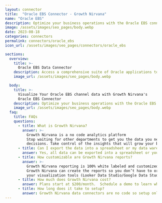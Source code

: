 ```yaml
---
layout: connector
title:  "Oracle EBS Connector - Growth Nirvana"
name: "Oracle EBS"
description: Optimize your business operations with the Oracle EBS connector. Unlock the full potential of Oracle's suite of applications to streamline processes, enhance productivity, and drive growth. Gain a competitive edge by leveraging Oracle's powerful tools and capabilities.
image: /assets/images/seo_pages/body.webp
date: 2023-08-18
categories: connectors
permalink: connectors/oracle_ebs
icon_url: /assets/images/seo_pages/connectors/oracle_ebs

sections:
  overview:
    title: >-
      Oracle EBS Data Connector
    description: Access a comprehensive suite of Oracle applications to manage your business processes efficiently with the Oracle EBS connector. Streamline operations, increase productivity, and gain real-time insights into your organization's performance. Leverage the power of Oracle's integrated applications to optimize your business.
    image_url: /assets/images/seo_pages/body.webp

  body:
    title: >-
      Visualize Your Oracle EBS channel data with Growth Nirvana's
      Oracle EBS Connector
    description: Optimize your business operations with the Oracle EBS connector. Unlock the full potential of Oracle's suite of applications to streamline processes, enhance productivity, and drive growth. Gain a competitive edge by leveraging Oracle's powerful tools and capabilities.
    image_url: /assets/images/seo_pages/body.webp
  faq:
    title: FAQs
    questions:
      - title: What is Growth Nirvana?
        answer: >-
          Growth Nirvana is a no code analytics platform 
          Stop waiting for other departments to get you the data you need to make critical business 
          decisions. Take control of the insights that will grow your business.
      - title: Can I export the data into a spreadsheet or my data warehouse?
        answer: Yes, all data can be exported into a spreadsheet or your data warehouse (Google BigQuery, AWS, Snowflake, Azure, etc)
      - title: How customizable are Growth Nirvana reports?
        answer: >-
          Growth Nirvana reporting is 100% white labeled and customized to your specifications.
          Growth Nirvana can create the reports so you don’t have to or you can connect
          your visualization tools (Looker Data Studio/Google Data Studio, Tableau, PowerBI, etc) to Growth Nirvana.
      - title: How much does Growth Nirvana cost?
        answer: Plans start at $200/month.  Schedule a demo to learn what plan is best for you.
      - title: How long does it take to setup?
        answer: Growth Nirvana data connectors are no code so setup only requires a few clicks.
---
```

